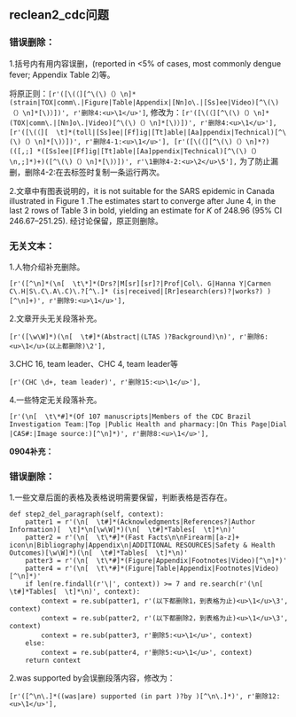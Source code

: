 ## reclean2_cdc问题
### 错误删除：
1.括号内有用内容误删，(reported in <5% of cases, most commonly dengue fever; Appendix Table 2)等。

将原正则：```[r'([\(（][^\(\)（）\n]*(strain|TOX|comm\.|Figure|Table|Appendix|[Nn]o\.|[Ss]ee|Video)[^\(\)（）\n]*[\)）])', r'删除4:<u>\1</u>']```,
修改为：```[r'([\(（][^\(\)（）\n]*(TOX|comm\.|[Nn]o\.|Video)[^\(\)（）\n]*[\)）])', r'删除4:<u>\1</u>'],
[r'([\(（][  \t]*(toll|[Ss]ee|[Ff]ig|[Tt]able|[Aa]ppendix|Technical)[^\(\)（）\n]*[\)）])', r'删除4-1:<u>\1</u>'],
[r'([\(（][^\(\)（）\n]*?)(([,;] *([Ss]ee|[Ff]ig|[Tt]able|[Aa]ppendix|Technical)[^\(\)（）\n,;]*)+)([^\(\)（）\n]*[\)）])', r'\1删除4-2:<u>\2</u>\5'],```
为了防止漏删，删除4-2:在去标签时复制一条运行两次。

2.文章中有图表说明的，it is not suitable for the SARS epidemic in Canada illustrated in Figure 1 .The estimates start to converge after June 4, in the last 2 rows of Table 3 in bold, yielding an estimate for _K_ of 248.96 (95% CI 246.67–251.25). 
经讨论保留，原正则删除。


### 无关文本：
1.人物介绍补充删除。
```
[r'([^\n]*(\n[  \t\*]*(Drs?|M[sr][sr]?|Prof|Col\. G|Hanna Y|Carmen C\.H|S\.C\.A\.C)\.?[^\.]* (is|received|[Rr]esearch(ers)?|works?) )[^\n]+)', r'删除9:<u>\1</u>'], 
```

2.文章开头无关段落补充。
```
[r'([\w\W]*)(\n[  \t#]*(Abstract|(LTAS )?Background)\n)', r'删除6:<u>\1</u>(以上都删除)\2'],
```

3.CHC 16, team leader、CHC 4, team leader等
```
[r'(CHC \d+, team leader)', r'删除15:<u>\1</u>'],
```

4.一些特定无关段落补充。
```
[r'(\n[  \t\*#]*(Of 107 manuscripts|Members of the CDC Brazil Investigation Team:|Top |Public Health and pharmacy:|On This Page|Dial |CAS#:|Image source:)[^\n]*)', r'删除8:<u>\1</u>'], 
```

**0904补充：**
### 错误删除：
1.一些文章后面的表格及表格说明需要保留，判断表格是否存在。
```
def step2_del_paragraph(self, context):
    patter1 = r'(\n[  \t#]*(Acknowledgments|References?|Author Information)[  \t]*\n[\w\W]*)(\n[  \t#]*Tables[  \t]*\n)'
    patter2 = r'(\n[  \t\*#]*(Fast Facts\n\nFirearm|[a-z]+ icon\n|Bibliography|Appendix\n|ADDITIONAL RESOURCES|Safety & Health Outcomes)[\w\W]*)(\n[  \t#]*Tables[  \t]*\n)'
    patter3 = r'(\n[  \t\*#]*(Figure|Appendix|Footnotes|Video)[^\n]*)'
    patter4 = r'(\n[  \t\*#]*(Figure|Table|Appendix|Footnotes|Video)[^\n]*)'
    if len(re.findall(r'\|', context)) >= 7 and re.search(r'(\n[  \t#]*Tables[  \t]*\n)', context):
        context = re.sub(patter1, r'(以下都删除1，到表格为止)<u>\1</u>\3', context)
        context = re.sub(patter2, r'(以下都删除2，到表格为止)<u>\1</u>\3', context)
        context = re.sub(patter3, r'删除5:<u>\1</u>', context)
    else:
        context = re.sub(patter4, r'删除5:<u>\1</u>', context)
    return context
```

2.was supported by会误删段落内容，修改为：
```
[r'([^\n\.]*((was|are) supported (in part )?by )[^\n\.]*)', r'删除12:<u>\1</u>'],
```
